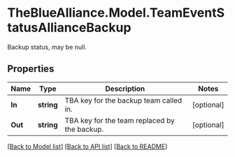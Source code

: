 # TheBlueAlliance.Model.TeamEventStatusAllianceBackup
Backup status, may be null.

## Properties

Name | Type | Description | Notes
------------ | ------------- | ------------- | -------------
**In** | **string** | TBA key for the backup team called in. | [optional] 
**Out** | **string** | TBA key for the team replaced by the backup. | [optional] 

[[Back to Model list]](../../README.md#documentation-for-models) [[Back to API list]](../../README.md#documentation-for-api-endpoints) [[Back to README]](../../README.md)

